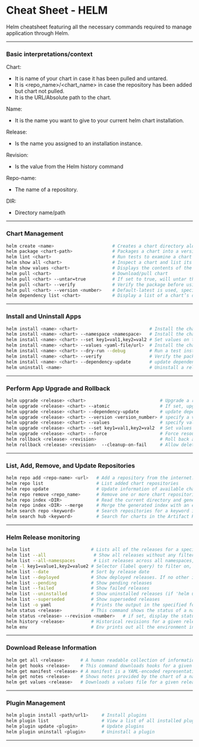 # Cheat Sheet - HELM

Helm cheatsheet featuring  all the necessary commands required to  manage application through Helm.

-----------------------------------------------------------------------------------------------------------------------------------------------
### Basic interpretations/context

Chart:
- It is name of your chart in case it has been pulled and untared.
- It is <repo_name>/<chart_name> in case the repository has been added but chart not pulled.
- It is the URL/Absolute path to the chart.

Name:
- It is the name you want to give to your current helm chart installation.

Release:
- Is the name you assigned to an installation instance. 

Revision:
- Is the value from the Helm history command

Repo-name:
- The name of a repository. 

DIR:
- Directory name/path

------------------------------------------------------------------------------------------------------------------------------------------------

### Chart Management

```bash
helm create <name>                      # Creates a chart directory along with the common files and directories used in a chart.
helm package <chart-path>               # Packages a chart into a versioned chart archive file.
helm lint <chart>                       # Run tests to examine a chart and identify possible issues:
helm show all <chart>                   # Inspect a chart and list its contents:
helm show values <chart>                # Displays the contents of the values.yaml file
helm pull <chart>                       # Download/pull chart 
helm pull <chart> --untar=true          # If set to true, will untar the chart after downloading it
helm pull <chart> --verify              # Verify the package before using it
helm pull <chart> --version <number>    # Default-latest is used, specify a version constraint for the chart version to use
helm dependency list <chart>            # Display a list of a chart’s dependencies:
``` 
--------------------------------------------------------------------------------------------------------------------------------------------------

### Install and Uninstall Apps

```bash
helm install <name> <chart>                           # Install the chart with a name
helm install <name> <chart> --namespace <namespace>   # Install the chart in a specific namespace
helm install <name> <chart> --set key1=val1,key2=val2 # Set values on the command line (can specify multiple or separate values with commas)
helm install <name> <chart> --values <yaml-file/url>  # Install the chart with your specified values
helm install <name> <chart> --dry-run --debug         # Run a test installation to validate chart (p)
helm install <name> <chart> --verify                  # Verify the package before using it 
helm install <name> <chart> --dependency-update       # update dependencies if they are missing before installing the chart
helm uninstall <name>                                 # Uninstall a release
```
------------------------------------------------------------------------------------------------------------------------------------------------
### Perform App Upgrade and Rollback

```bash
helm upgrade <release> <chart>                            # Upgrade a release
helm upgrade <release> <chart> --atomic                   # If set, upgrade process rolls back changes made in case of failed upgrade.
helm upgrade <release> <chart> --dependency-update        # update dependencies if they are missing before installing the chart
helm upgrade <release> <chart> --version <version_number> # specify a version constraint for the chart version to use
helm upgrade <release> <chart> --values                   # specify values in a YAML file or a URL (can specify multiple)
helm upgrade <release> <chart> --set key1=val1,key2=val2  # Set values on the command line (can specify multiple or separate valuese)
helm upgrade <release> <chart> --force                    # Force resource updates through a replacement strategy
helm rollback <release> <revision>                        # Roll back a release to a specific revision
helm rollback <release> <revision>  --cleanup-on-fail     # Allow deletion of new resources created in this rollback when rollback fails
``` 
------------------------------------------------------------------------------------------------------------------------------------------------
### List, Add, Remove, and Update Repositories

```bash
helm repo add <repo-name> <url>   # Add a repository from the internet:
helm repo list                    # List added chart repositories
helm repo update                  # Update information of available charts locally from chart repositories
helm repo remove <repo_name>      # Remove one or more chart repositories
helm repo index <DIR>             # Read the current directory and generate an index file based on the charts found.
helm repo index <DIR> --merge     # Merge the generated index with an existing index file
helm search repo <keyword>        # Search repositories for a keyword in charts
helm search hub <keyword>         # Search for charts in the Artifact Hub or your own hub instance
```
-------------------------------------------------------------------------------------------------------------------------------------------------
### Helm Release monitoring

```bash
helm list                       # Lists all of the releases for a specified namespace, uses current namespace context if namespace not specified
helm list --all                  # Show all releases without any filter applied, can use -a
helm list --all-namespaces       # List releases across all namespaces, we can use -A
helm -l key1=value1,key2=value2 # Selector (label query) to filter on, supports '=', '==', and '!='
helm list --date                # Sort by release date
helm list --deployed            # Show deployed releases. If no other is specified, this will be automatically enabled
helm list --pending             # Show pending releases
helm list --failed              # Show failed releases
helm list --uninstalled         # Show uninstalled releases (if 'helm uninstall --keep-history' was used)
helm list --superseded          # Show superseded releases
helm list -o yaml               # Prints the output in the specified format. Allowed values: table, json, yaml (default table)
helm status <release>           # This command shows the status of a named release.
helm status <release> --revision <number>   # if set, display the status of the named release with revision
helm history <release>          # Historical revisions for a given release.
helm env                        # Env prints out all the environment information in use by Helm.
```
-------------------------------------------------------------------------------------------------------------------------------------------------
### Download Release Information

```bash
helm get all <release>      # A human readable collection of information about the notes, hooks, supplied values, and generated manifest file of the given release.
helm get hooks <release>    # This command downloads hooks for a given release. Hooks are formatted in YAML and separated by the YAML '---\n' separator.
helm get manifest <release> # A manifest is a YAML-encoded representation of the Kubernetes resources that were generated from this release's chart(s). If a chart is dependent on other charts, those resources will also be included in the manifest.
helm get notes <release>    # Shows notes provided by the chart of a named release.
helm get values <release>   # Downloads a values file for a given release. use -o to format output
```
-------------------------------------------------------------------------------------------------------------------------------------------------
### Plugin Management

```bash
helm plugin install <path/url1>     # Install plugins
helm plugin list                    # View a list of all installed plugins
helm plugin update <plugin>         # Update plugins
helm plugin uninstall <plugin>      # Uninstall a plugin
```
-------------------------------------------------------------------------------------------------------------------------------------------------
